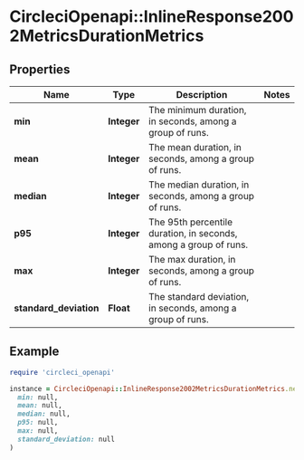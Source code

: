 # CircleciOpenapi::InlineResponse2002MetricsDurationMetrics

## Properties

| Name | Type | Description | Notes |
| ---- | ---- | ----------- | ----- |
| **min** | **Integer** | The minimum duration, in seconds, among a group of runs. |  |
| **mean** | **Integer** | The mean duration, in seconds, among a group of runs. |  |
| **median** | **Integer** | The median duration, in seconds, among a group of runs. |  |
| **p95** | **Integer** | The 95th percentile duration, in seconds, among a group of runs. |  |
| **max** | **Integer** | The max duration, in seconds, among a group of runs. |  |
| **standard_deviation** | **Float** | The standard deviation, in seconds, among a group of runs. |  |

## Example

```ruby
require 'circleci_openapi'

instance = CircleciOpenapi::InlineResponse2002MetricsDurationMetrics.new(
  min: null,
  mean: null,
  median: null,
  p95: null,
  max: null,
  standard_deviation: null
)
```

